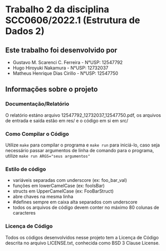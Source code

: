 # Trabalho 2 da disciplina SCC0606/2022.1 (Estrutura de Dados 2)

## Este trabalho foi desenvolvido por

 - Gustavo M. Scarenci C. Ferreira - N°USP: 12547792
 - Hugo Hiroyuki Nakamura - N°USP: 12732037
 - Matheus Henrique Dias Cirillo - N°USP: 12547750


## Informações sobre o projeto

### Documentação/Relatório
O relatório estáno arquivo 12547792_12732037_12547750.pdf, os arquivos de entrada e saída estão em res/ e o código em si em src/

### Como Compilar o Código
Utilize `make` para compilar o programa e `make run` para iniciá-lo, caso seja necessário passar argumentos de linha de comando para o programa, utilize `make run ARGS="seus argumentos"`

### Estilo de código
- variáveis separadas com underscore (ex: foo_bar_val)
- funções em lowerCamelCase (ex: fooIsBar)
- structs em UpperCamelCase (ex: FooBarStruct)
- abre chaves na mesma linha
- #defines sempre em caixa alta separados com underscore
- todos os arquivos de código devem conter no máximo 80 colunas de caracteres

### Licença de Código
Todos os códigos desenvolvidos nesse projeto tem a Licença de Código descrita no arquivo LICENSE.txt, conhecida como BSD 3 Clause License.
